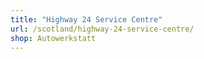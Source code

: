 ```yaml
---
title: "Highway 24 Service Centre"
url: /scotland/highway-24-service-centre/
shop: Autowerkstatt
---
```

